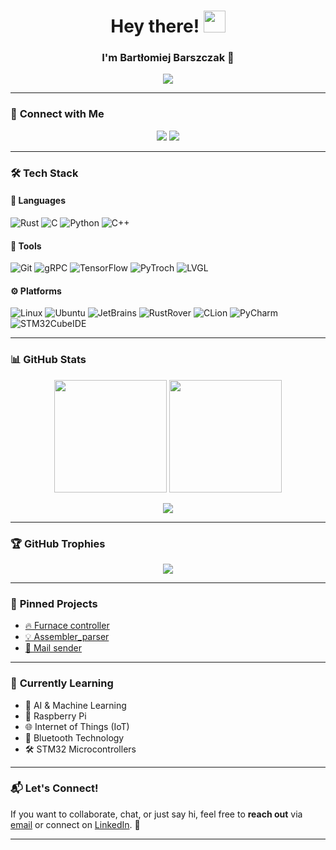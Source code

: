 <h1 align="center">Hey there! <img src="https://media.giphy.com/media/hvRJCLFzcasrR4ia7z/giphy.gif" width="35"></h1>
<h3 align="center">I'm Bartłomiej Barszczak 🚀</h3>

<p align="center">
  <img src="https://readme-typing-svg.herokuapp.com?font=Fira+Code&pause=1000&color=36BCF7&width=435&lines=Passionate+Developer;Open-Source+Enthusiast;Lifelong+Learner" />
</p>

---

### 🔗 **Connect with Me**
<p align="center">
  <a href="https://www.linkedin.com/in/bartlomiej-barszczak-2a3314287/" target="_blank"><img src="https://img.shields.io/badge/LinkedIn-%230077B5.svg?style=for-the-badge&logo=linkedin&logoColor=white"></a>
  <a href="mailto:b.barszczak35@gmail.com"><img src="https://img.shields.io/badge/Gmail-D14836?style=for-the-badge&logo=gmail&logoColor=white"></a>
</p>

---

### 🛠️ **Tech Stack**
#### 🚀 Languages
![Rust](https://img.shields.io/badge/Rust-000000?style=for-the-badge&logo=rust&logoColor=white)
![C](https://img.shields.io/badge/C-00599C?style=for-the-badge&logo=c&logoColor=white)
![Python](https://img.shields.io/badge/Python-3776AB?style=for-the-badge&logo=python&logoColor=white)
![C++](https://img.shields.io/badge/C++-00599C?style=for-the-badge&logo=c%2B%2B&logoColor=white)

#### 🔧 Tools  
![Git](https://img.shields.io/badge/Git-F05032?style=for-the-badge&logo=git&logoColor=white)
![gRPC](https://img.shields.io/badge/gRPC-000000?style=for-the-badge&logo=grpc&logoColor=white)
![TensorFlow](https://img.shields.io/badge/TensorFlow-FF3F06?style=for-the-badge&logo=tensorflow&logoColor=white)
![PyTroch](https://img.shields.io/badge/PyTorch-EE4C2C?style=for-the-badge&logo=pytorch&logoColor=white)
![LVGL](https://img.shields.io/badge/LVGL-000000?style=for-the-badge&logo=lvgl&logoColor=white)

#### ⚙️ Platforms
![Linux](https://img.shields.io/badge/Linux-FCC624?style=for-the-badge&logo=linux&logoColor=black)
![Ubuntu](https://img.shields.io/badge/Ubuntu-E95420?style=for-the-badge&logo=Ubuntu&logoColor=white)
![JetBrains](https://img.shields.io/badge/JetBrains_IDEs-000000?style=for-the-badge&logo=jetbrains&logoColor=white)
![RustRover](https://img.shields.io/badge/RustRover-000000?style=for-the-badge&logo=jetbrains&logoColor=white)
![CLion](https://img.shields.io/badge/CLion-000000?style=for-the-badge&logo=clion&logoColor=white)
![PyCharm](https://img.shields.io/badge/PyCharm-000000?style=for-the-badge&logo=pycharm&logoColor=white)
![STM32CubeIDE](https://img.shields.io/badge/STM32CubeIDE-03234B?style=for-the-badge&logo=stmicroelectronics&logoColor=white)

---

### 📊 **GitHub Stats**
<p align="center">
  <img src="https://github-readme-stats.vercel.app/api?username=bartlomiejbarszczak&show_icons=true&theme=tokyonight" height="180"/>
  <img src="https://github-readme-streak-stats.herokuapp.com/?user=bartlomiejbarszczak&theme=tokyonight" height="180"/>
</p>

<p align="center">
  <img src="https://komarev.com/ghpvc/?username=bartlomiejbarszczak&label=Profile%20Views&color=blueviolet&style=flat" />
</p>

---

### 🏆 **GitHub Trophies**
<p align="center">
  <img src="https://github-profile-trophy.vercel.app/?username=bartlomiejbarszczak&theme=radical&no-frame=true&column=4">
</p>

---

### 🚀 **Pinned Projects**
- [🔥 Furnace controller](https://github.com/bartlomiejbarszczak/Furnace-Controller)
- [💡 Assembler_parser](https://github.com/bartlomiejbarszczak/assembler_parser_simple_CPU)
- [🌟 Mail sender](https://github.com/bartlomiejbarszczak/projectmailsender)

---

### 🌱 **Currently Learning**
- 🤖 AI & Machine Learning  
- 🍓 Raspberry Pi
- 🌐 Internet of Things (IoT) 
- 🔵 Bluetooth Technology  
- 🛠️ STM32 Microcontrollers  

---

### 📬 **Let's Connect!**
If you want to collaborate, chat, or just say hi, feel free to **reach out** via [email](mailto:b.barszczak35@gmail.com) or connect on [LinkedIn](https://www.linkedin.com/in/bartlomiej-barszczak-2a3314287/). 🚀

---
